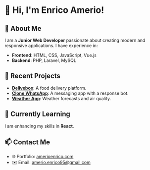 # 👋 Hi, I'm Enrico Amerio!

## 🚀 About Me  
I am a **Junior Web Developer** passionate about creating modern and responsive applications. I have experience in:  
- **Frontend**: HTML, CSS, JavaScript, Vue.js  
- **Backend**: PHP, Laravel, MySQL  

## 🌟 Recent Projects  
- **[Deliveboo](https://github.com/enrico-amerio/front-end-deliveboo)**: A food delivery platform.  
- **[Clone WhatsApp](https://github.com/enrico-amerio/vue-boolzapp)**: A messaging app with a response bot.  
- **[Weather App](https://github.com/enrico-amerio/weather-app)**: Weather forecasts and air quality.

## 🌱 Currently Learning  
I am enhancing my skills in **React**.

## 📫 Contact Me  
- 🌐 Portfolio: [amerioenrico.com](https://amerioenrico.com)  
- ✉️ Email: amerio.enrico95@gmail.com
